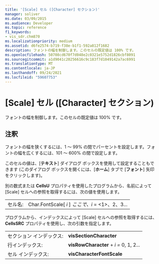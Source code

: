 ```yaml
---
title: '[Scale] セル ([Character] セクション)'
manager: soliver
ms.date: 03/09/2015
ms.audience: Developer
ms.topic: reference
f1_keywords:
- vis_sdr.chm870
ms.localizationpriority: medium
ms.assetid: d6fe2574-b719-f38e-b1f1-592a812f1682
description: フォントの幅を制御します。このセルの既定値は 100% です。
ms.openlocfilehash: 50708cd670f7d048e2c0321e5752d1826cbf8091
ms.sourcegitcommit: a1d9041c20256616c9c183f7d1049142a7ac6991
ms.translationtype: MT
ms.contentlocale: ja-JP
ms.lasthandoff: 09/24/2021
ms.locfileid: "59607753"
---
```

# <a name="scale-cell-character-section"></a>[Scale] セル ([Character] セクション)

フォントの幅を制御します。このセルの既定値は 100% です。
  
## <a name="remarks"></a>注釈

フォントの幅を狭くするには、1 ～ 99% の間でパーセントを設定します。フォントの幅を広くするには、101 ～ 600% の間で設定します。
  
このセルの値は、[**テキスト**] ダイアログ ボックスを使用して設定することもできます (このダイアログ ボックスを開くには、[**ホーム**] タブで [**フォント**] 矢印をクリックします)。 
  
別の数式または **CellsU** プロパティを使用したプログラムから、名前によって [Scale] セルへの参照を取得するには、次の値を使用します。 
  
|||
|:-----|:-----|
|セル名:  <br/> |Char.FontScale[ *i*  ]  *ここで、i*  = <1>、2、3...  <br/> |
   
プログラムから、インデックスによって [Scale] セルへの参照を取得するには、**CellsSRC** プロパティを使用し、次の引数を指定します。 
  
|||
|:-----|:-----|
|セクション インデックス:  <br/> |**visSectionCharacter** <br/> |
|行インデックス:  <br/> |**visRowCharacter**  +  *i* *=* 0, 1, 2...  <br/> |
|セル インデックス:  <br/> |**visCharacterFontScale** <br/> |
   

